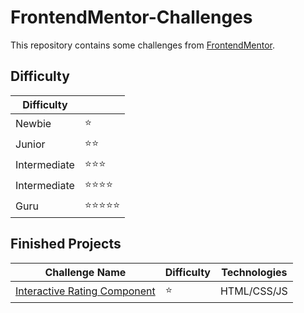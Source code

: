 # FrontendMentor-Challenges

This repository contains some challenges from [FrontendMentor](https://www.frontendmentor.io/).

## Difficulty

|Difficulty||    
|----------|----------|                         
|Newbie|⭐|        
|Junior|⭐⭐|
|Intermediate|⭐⭐⭐|       
|Intermediate|⭐⭐⭐⭐|       
|Guru|⭐⭐⭐⭐⭐|

## Finished Projects
|Challenge Name|Difficulty|Technologies|
|----------|----------|----------| 
|[Interactive Rating Component](https://www.frontendmentor.io/challenges/interactive-rating-component-koxpeBUmI)|⭐|HTML/CSS/JS|
